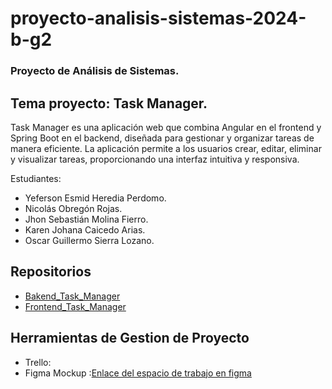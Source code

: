 # proyecto-analisis-sistemas-2024-b-g2

### Proyecto de Análisis de Sistemas.

## Tema proyecto: Task Manager.

Task Manager es una aplicación web que combina Angular en el frontend y Spring Boot en el backend, diseñada para gestionar y organizar tareas de manera eficiente. La aplicación permite a los usuarios crear, editar, eliminar y visualizar tareas, proporcionando una interfaz intuitiva y responsiva.

Estudiantes: 
- Yeferson Esmid Heredia Perdomo.
- Nicolás Obregón Rojas.
- Jhon Sebastián Molina Fierro.
- Karen Johana Caicedo Arias.
- Oscar Guillermo Sierra Lozano.
## Repositorios
- [Bakend_Task_Manager](https://github.com/Yefersom10/Bakend_Task_Manager.git)
- [Frontend_Task_Manager](https://github.com/Yefersom10/Fronted_Task_Manager.git)
## Herramientas de Gestion de Proyecto 
- Trello:
- Figma Mockup :[Enlace del espacio de trabajo en figma](https://www.figma.com/design/zEOMCveRZePjWazYS53n4M/Untitled?node-id=5-207&t=vExpa35cnH2MFkQo-1)
